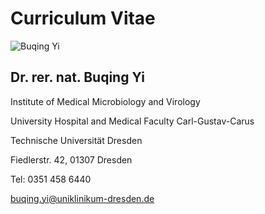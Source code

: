 # Curriculum Vitae
![Buqing Yi](https://user-images.githubusercontent.com/93262080/200172685-a16c256e-7a0f-4dae-be2c-272db4e979b9.jpeg)
## Dr. rer. nat. Buqing Yi

Institute of Medical Microbiology and Virology

University Hospital and Medical Faculty Carl-Gustav-Carus

Technische Universität Dresden

Fiedlerstr. 42, 01307 Dresden

Tel: 0351 458 6440

buqing.yi@uniklinikum-dresden.de



